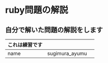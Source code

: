 # ruby問題の解説

## 自分で解いた問題の解説をします

| これは練習です |        |                |
| ------------ | ------ | -------------- |
| name         | sugimura_ayumu          |

